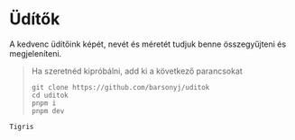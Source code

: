 # Üdítők
A kedvenc üdítőink képét, nevét és méretét tudjuk benne összegyűjteni és megjeleníteni.
>Ha szeretnéd kipróbálni, add ki a következő parancsokat
>```
>git clone https://github.com/barsonyj/uditok
>cd uditok
>pnpm i
>pnpm dev
>```
`Tigris`

